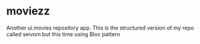 # moviezz

Another ui.movies repository app. This is the structured version of my repo called seivom but this time using Bloc pattern
